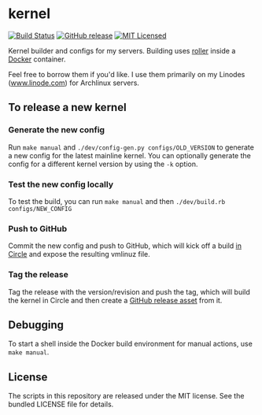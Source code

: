 kernel
=======

[![Build Status](https://img.shields.io/circleci/project/dock0/kernel/master.svg)](https://circleci.com/gh/dock0/kernel)
[![GitHub release](https://img.shields.io/github/release/dock0/kernel.svg)](https://github.com/dock0/kernel/releases)
[![MIT Licensed](http://img.shields.io/badge/license-MIT-green.svg)](https://tldrlegal.com/license/mit-license)

Kernel builder and configs for my servers. Building uses [roller](https://github.com/akerl/roller) inside a [Docker](https://docker.com) container.

Feel free to borrow them if you'd like. I use them primarily on my Linodes (www.linode.com) for Archlinux servers.

## To release a new kernel

### Generate the new config

Run `make manual` and `./dev/config-gen.py configs/OLD_VERSION` to generate a new config for the latest mainline kernel. You can optionally generate the config for a different kernel version by using the `-k` option.

### Test the new config locally

To test the build, you can run `make manual` and then `./dev/build.rb configs/NEW_CONFIG`

### Push to GitHub

Commit the new config and push to GitHub, which will kick off a build [in Circle](https://circleci.com/gh/dock0/kernel/tree/master) and expose the resulting vmlinuz file.

### Tag the release

Tag the release with the version/revision and push the tag, which will build the kernel in Circle and then create a [GitHub release asset](https://github.com/dock0/kernel/releases) from it.

## Debugging

To start a shell inside the Docker build environment for manual actions, use `make manual`.

## License

The scripts in this repository are released under the MIT license. See the bundled LICENSE file for details.

